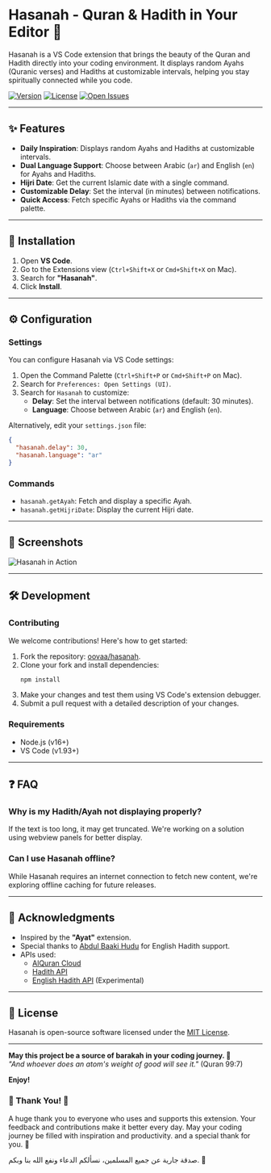 
# Hasanah - Quran & Hadith in Your Editor 🕋

Hasanah is a VS Code extension that brings the beauty of the Quran and Hadith directly into your coding environment. It displays random Ayahs (Quranic verses) and Hadiths at customizable intervals, helping you stay spiritually connected while you code.

[![Version](https://img.shields.io/badge/version-9.1.1-blue)](https://marketplace.visualstudio.com/items?itemName=omarabdo.hasanah)
[![License](https://img.shields.io/badge/license-MIT-green)](./LICENSE.md)
[![Open Issues](https://img.shields.io/github/issues/oovaa/hasanah)](https://github.com/oovaa/hasanah/issues)

---

## ✨ Features

- **Daily Inspiration**: Displays random Ayahs and Hadiths at customizable intervals.
- **Dual Language Support**: Choose between Arabic (`ar`) and English (`en`) for Ayahs and Hadiths.
- **Hijri Date**: Get the current Islamic date with a single command.
- **Customizable Delay**: Set the interval (in minutes) between notifications.
- **Quick Access**: Fetch specific Ayahs or Hadiths via the command palette.

---

## 🚀 Installation

1. Open **VS Code**.
2. Go to the Extensions view (`Ctrl+Shift+X` or `Cmd+Shift+X` on Mac).
3. Search for **"Hasanah"**.
4. Click **Install**.

---

## ⚙️ Configuration

### Settings
You can configure Hasanah via VS Code settings:

1. Open the Command Palette (`Ctrl+Shift+P` or `Cmd+Shift+P` on Mac).
2. Search for `Preferences: Open Settings (UI)`.
3. Search for `Hasanah` to customize:
   - **Delay**: Set the interval between notifications (default: 30 minutes).
   - **Language**: Choose between Arabic (`ar`) and English (`en`).

Alternatively, edit your `settings.json` file:
```json
{
  "hasanah.delay": 30,
  "hasanah.language": "ar"
}
```

### Commands
- `hasanah.getAyah`: Fetch and display a specific Ayah.
- `hasanah.getHijriDate`: Display the current Hijri date.

---

## 📸 Screenshots

![Hasanah in Action](./Screenshot_20241115_062746.png)

---

## 🛠️ Development

### Contributing
We welcome contributions! Here's how to get started:
1. Fork the repository: [oovaa/hasanah](https://github.com/oovaa/hasanah).
2. Clone your fork and install dependencies:
   ```bash
   npm install
   ```
3. Make your changes and test them using VS Code's extension debugger.
4. Submit a pull request with a detailed description of your changes.

### Requirements
- Node.js (v16+)
- VS Code (v1.93+)

---

## ❓ FAQ

### Why is my Hadith/Ayah not displaying properly?
If the text is too long, it may get truncated. We're working on a solution using webview panels for better display.

### Can I use Hasanah offline?
While Hasanah requires an internet connection to fetch new content, we're exploring offline caching for future releases.

---

## 🙏 Acknowledgments

- Inspired by the **"Ayat"** extension.
- Special thanks to [Abdul Baaki Hudu](https://github.com/baaki20) for English Hadith support.
- APIs used:
  - [AlQuran Cloud](https://api.alquran.cloud/v1/surah)
  - [Hadith API](https://api.hadith.gading.dev)
  - [English Hadith API](https://www.hadithapi.com/docs/hadiths) (Experimental)

---

## 📜 License

Hasanah is open-source software licensed under the [MIT License](./LICENSE.md).

---

**May this project be a source of barakah in your coding journey. 💙**  
*"And whoever does an atom's weight of good will see it."* (Quran 99:7)

**Enjoy!**

### 🙏 Thank You! 🙏

A huge thank you to everyone who uses and supports this extension. Your feedback and contributions make it better every day. May your coding journey be filled with inspiration and productivity.
and a special thank for you. 🩷

صدقة جارية عن جميع المسلمين، نسألكم الدعاء ونفع الله بنا وبكم. 💙